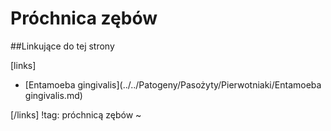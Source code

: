 # Próchnica zębów





##Linkujące do tej strony

[links]

- [Entamoeba gingivalis](../../Patogeny/Pasożyty/Pierwotniaki/Entamoeba gingivalis.md)


[/links]
!tag: próchnicą zębów
~

